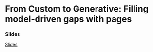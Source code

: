 # From Custom to Generative: Filling model-driven gaps with pages


### Slides

[Slides](slides.md)

